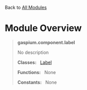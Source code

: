 Back to [All Modules](https://github.com/pyrustic/gaspium/blob/master/docs/modules/README.md#readme)

# Module Overview

> **gaspium.component.label**
> 
> No description
>
> **Classes:** &nbsp; [Label](https://github.com/pyrustic/gaspium/blob/master/docs/modules/content/gaspium.component.label/content/classes/Label.md#class-label)
>
> **Functions:** &nbsp; None
>
> **Constants:** &nbsp; None
